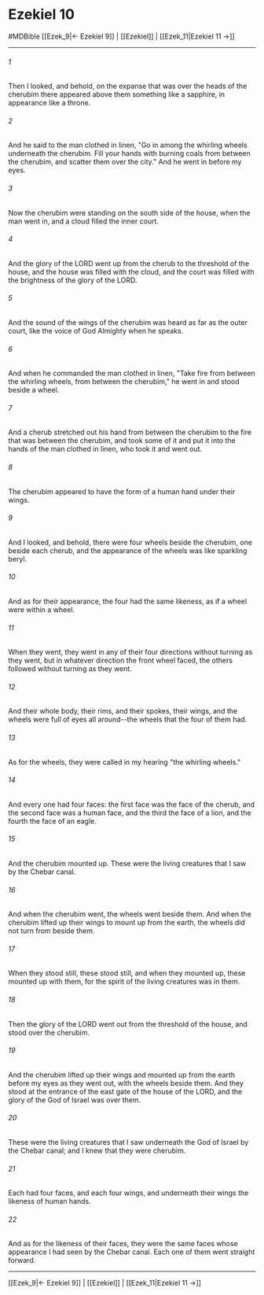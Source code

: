 # Ezekiel 10
#MDBible
[[Ezek_9|← Ezekiel 9]] | [[Ezekiel]] | [[Ezek_11|Ezekiel 11 →]]

***

###### 1 
Then I looked, and behold, on the expanse that was over the heads of the cherubim there appeared above them something like a sapphire, in appearance like a throne. 

###### 2 
And he said to the man clothed in linen, "Go in among the whirling wheels underneath the cherubim. Fill your hands with burning coals from between the cherubim, and scatter them over the city." And he went in before my eyes. 

###### 3 
Now the cherubim were standing on the south side of the house, when the man went in, and a cloud filled the inner court. 

###### 4 
And the glory of the LORD went up from the cherub to the threshold of the house, and the house was filled with the cloud, and the court was filled with the brightness of the glory of the LORD. 

###### 5 
And the sound of the wings of the cherubim was heard as far as the outer court, like the voice of God Almighty when he speaks. 

###### 6 
And when he commanded the man clothed in linen, "Take fire from between the whirling wheels, from between the cherubim," he went in and stood beside a wheel. 

###### 7 
And a cherub stretched out his hand from between the cherubim to the fire that was between the cherubim, and took some of it and put it into the hands of the man clothed in linen, who took it and went out. 

###### 8 
The cherubim appeared to have the form of a human hand under their wings. 

###### 9 
And I looked, and behold, there were four wheels beside the cherubim, one beside each cherub, and the appearance of the wheels was like sparkling beryl. 

###### 10 
And as for their appearance, the four had the same likeness, as if a wheel were within a wheel. 

###### 11 
When they went, they went in any of their four directions without turning as they went, but in whatever direction the front wheel faced, the others followed without turning as they went. 

###### 12 
And their whole body, their rims, and their spokes, their wings, and the wheels were full of eyes all around--the wheels that the four of them had. 

###### 13 
As for the wheels, they were called in my hearing "the whirling wheels." 

###### 14 
And every one had four faces: the first face was the face of the cherub, and the second face was a human face, and the third the face of a lion, and the fourth the face of an eagle. 

###### 15 
And the cherubim mounted up. These were the living creatures that I saw by the Chebar canal. 

###### 16 
And when the cherubim went, the wheels went beside them. And when the cherubim lifted up their wings to mount up from the earth, the wheels did not turn from beside them. 

###### 17 
When they stood still, these stood still, and when they mounted up, these mounted up with them, for the spirit of the living creatures was in them. 

###### 18 
Then the glory of the LORD went out from the threshold of the house, and stood over the cherubim. 

###### 19 
And the cherubim lifted up their wings and mounted up from the earth before my eyes as they went out, with the wheels beside them. And they stood at the entrance of the east gate of the house of the LORD, and the glory of the God of Israel was over them. 

###### 20 
These were the living creatures that I saw underneath the God of Israel by the Chebar canal; and I knew that they were cherubim. 

###### 21 
Each had four faces, and each four wings, and underneath their wings the likeness of human hands. 

###### 22 
And as for the likeness of their faces, they were the same faces whose appearance I had seen by the Chebar canal. Each one of them went straight forward. 

***

[[Ezek_9|← Ezekiel 9]] | [[Ezekiel]] | [[Ezek_11|Ezekiel 11 →]]
